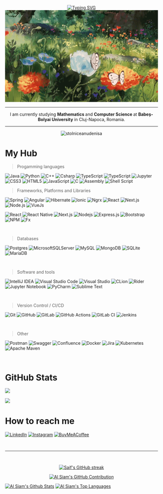  
 <div align="center">
  <a href="https://git.io/typing-svg">
   <img src="https://readme-typing-svg.demolab.com?font=Libre&pause=1000&color=030A0D&random=false&width=435&lines=Hi!+I+am+Stolniceanu+Denisa.;&size=25" alt="Typing SVG" /></a>
 
</div>


<div align="center">
  <img src="https://github.com/stolniceanudenisa/stolniceanudenisa/blob/main/butterfly.gif" />
</div>


<hr>
<p align="center">
     I am currently studying <b> Mathematics </b> and <b> Computer Science </b> at <b>Babeș-Bolyai University</b> in Cluj-Napoca, Romania.
</p>


 <hr>
<p align="center"> <img src="https://komarev.com/ghpvc/?username=stolniceanudenisa&label=Profile%20views&color=0e75b6&style=flat" alt="stolniceanudenisa" /> </p>



# My Hub

 <!-- [![](https://visitcount.itsvg.in/api?id=stolniceanudenisa&icon=0&color=1)](https://visitcount.itsvg.in) -->


> Progamming languages

![Java](https://img.shields.io/badge/java-%23CC342D.svg?style=for-the-badge&logo=ruby&logoColor=white)
![Python](https://img.shields.io/badge/python-3670A0?style=for-the-badge&logo=python&logoColor=ffdd54)
![C++](https://img.shields.io/badge/c++-%2300599C.svg?style=for-the-badge&logo=c%2B%2B&logoColor=white)
![Csharp](https://img.shields.io/badge/C%23-239120?style=for-the-badge&logo=csharp&logoColor=white)
![TypeScript](https://img.shields.io/badge/TypeScript-007ACC?style=for-the-badge&logo=typescript&logoColor=white) 
![TypeScript](https://img.shields.io/badge/typescript-%23007ACC.svg?style=for-the-badge&logo=typescript&logoColor=white)
![Jupyter](https://img.shields.io/badge/Jupyter-F37626?style=for-the-badge&logo=jupyter&logoColor=white)
![CSS3](https://img.shields.io/badge/css3-%231572B6.svg?style=for-the-badge&logo=css3&logoColor=white)
![HTML5](https://img.shields.io/badge/html5-%23E34F26.svg?style=for-the-badge&logo=html5&logoColor=white)
![JavaScript](https://img.shields.io/badge/javascript-%23323330.svg?style=for-the-badge&logo=javascript&logoColor=%23F7DF1E)
![C](https://img.shields.io/badge/c-%2300599C.svg?style=for-the-badge&logo=c&logoColor=white)
![Assembly](https://img.shields.io/badge/assembly-%2300599C.svg?style=for-the-badge&logo=c&logoColor=white)
![Shell Script](https://img.shields.io/badge/shell_script-%23121011.svg?style=for-the-badge&logo=gnu-bash&logoColor=white)

> Frameworks, Platforms and Libraries

![Spring](https://img.shields.io/badge/spring-%236DB33F.svg?style=for-the-badge&logo=spring&logoColor=white)
![Angular](https://img.shields.io/badge/angular-%23DD0031.svg?style=for-the-badge&logo=angular&logoColor=white)
![Hibernate](https://img.shields.io/badge/hibernate-%2320232a.svg?style=for-the-badge&logo=react&logoColor=%2361DAFB)
![Ionic](https://img.shields.io/badge/Ionic-3880FF?style=for-the-badge&logo=ionic&logoColor=white)
![Ngrx](https://img.shields.io/badge/ngrx-%2320232a.svg?style=for-the-badge&logo=react&logoColor=%2361DAFB)
![React](https://img.shields.io/badge/React-20232A?style=for-the-badge&logo=react&logoColor=61DAFB) 
![Next.js](https://img.shields.io/badge/next.js-000000?style=for-the-badge&logo=nextdotjs&logoColor=white) 
![Node.js](https://img.shields.io/badge/Node.js-339933?style=for-the-badge&logo=nodedotjs&logoColor=white) 
![VueJs](https://img.shields.io/badge/vue-%2320232a.svg?style=for-the-badge&logo=react&logoColor=%2361DAFB)

![React](https://img.shields.io/badge/-React-61DBFB?style=for-the-badge&labelColor=black&logo=react&logoColor=61DBFB)
![React Native](https://img.shields.io/badge/React_Native-20232A?style=for-the-badge&logo=react&logoColor=61DAFB)
![Next.js](https://img.shields.io/badge/next.js-000000?style=for-the-badge&logo=nextdotjs&logoColor=white)
![Nodejs](https://img.shields.io/badge/Nodejs-3C873A?style=for-the-badge&labelColor=black&logo=node.js&logoColor=3C873A)
![Express.js](https://img.shields.io/badge/Express.js-000000?style=for-the-badge&logo=express&logoColor=white)
![Bootstrap](https://img.shields.io/badge/bootstrap-%23563D7C.svg?style=for-the-badge&logo=bootstrap&logoColor=white)
![NPM](https://img.shields.io/badge/NPM-%23000000.svg?style=for-the-badge&logo=npm&logoColor=white)
![Fx](https://img.shields.io/badge/fx-%23217346.svg?style=for-the-badge&logo=Qt&logoColor=white)

<br/>
 
> Databases

![Postgres](https://img.shields.io/badge/postgres-%23316192.svg?style=for-the-badge&logo=postgresql&logoColor=white)
![MicrosoftSQLServer](https://img.shields.io/badge/Microsoft%20SQL%20Server-CC2927?style=for-the-badge&logo=microsoft%20sql%20server&logoColor=white)
![MySQL](https://img.shields.io/badge/mysql-%2300f.svg?style=for-the-badge&logo=mysql&logoColor=white)
![MongoDB](https://img.shields.io/badge/MongoDB-%234ea94b.svg?style=for-the-badge&logo=mongodb&logoColor=white)
![SQLite](https://img.shields.io/badge/SQLite-%234ea94b.svg?style=for-the-badge&logo=mongodb&logoColor=white)
![MariaDB](https://img.shields.io/badge/MariaDB-003545?style=for-the-badge&logo=mariadb&logoColor=white)

<br/>


> Software and tools
 
![IntelliJ IDEA](https://img.shields.io/badge/IntelliJIDEA-000000.svg?style=for-the-badge&logo=intellij-idea&logoColor=white)
![Visual Studio Code](https://img.shields.io/badge/Vscode-007ACC?style=for-the-badge&logo=visualstudiocode&logoColor=white)
![Visual Studio](https://img.shields.io/badge/Visual%20Studio-5C2D91.svg?style=for-the-badge&logo=visual-studio&logoColor=white)
![CLion](https://img.shields.io/badge/CLion-black?style=for-the-badge&logo=clion&logoColor=white) 
![Rider](https://img.shields.io/badge/Rider-black?style=for-the-badge&logo=rider&logoColor=white) 
![Jupyter Notebook](https://img.shields.io/badge/jupyter-%23FA0F00.svg?style=for-the-badge&logo=jupyter&logoColor=white)
![PyCharm](https://img.shields.io/badge/pycharm-143?style=for-the-badge&logo=pycharm&logoColor=black&color=black&labelColor=green)
![Sublime Text](https://img.shields.io/badge/sublime_text-%23575757.svg?style=for-the-badge&logo=sublime-text&logoColor=important)

 <br/>


> Version Control / CI/CD

![Git](https://img.shields.io/badge/git-%23F05033.svg?style=for-the-badge&logo=git&logoColor=white)
![GitHub](https://img.shields.io/badge/github-%23121011.svg?style=for-the-badge&logo=github&logoColor=white)
![GitLab](https://img.shields.io/badge/gitlab-%23181717.svg?style=for-the-badge&logo=gitlab&logoColor=white)
![GitHub Actions](https://img.shields.io/badge/github%20actions-%232671E5.svg?style=for-the-badge&logo=githubactions&logoColor=white)
![GitLab CI](https://img.shields.io/badge/gitlab%20ci-%23181717.svg?style=for-the-badge&logo=gitlab&logoColor=white)
![Jenkins](https://img.shields.io/badge/jenkins-%232C5263.svg?style=for-the-badge&logo=jenkins&logoColor=white)

<br/>


> Other

![Postman](https://img.shields.io/badge/Postman-FF6C37?style=for-the-badge&logo=postman&logoColor=white)
![Swagger](https://img.shields.io/badge/-Swagger-%23Clojure?style=for-the-badge&logo=swagger&logoColor=white)
![Confluence](https://img.shields.io/badge/confluence-%23172BF4.svg?style=for-the-badge&logo=confluence&logoColor=white)
![Docker](https://img.shields.io/badge/docker-%230db7ed.svg?style=for-the-badge&logo=docker&logoColor=white)
![Jira](https://img.shields.io/badge/jira-%230A0FFF.svg?style=for-the-badge&logo=jira&logoColor=white)
![Kubernetes](https://img.shields.io/badge/kubernetes-%23326ce5.svg?style=for-the-badge&logo=kubernetes&logoColor=white)
![Apache Maven](https://img.shields.io/badge/Apache%20Maven-C71A36?style=for-the-badge&logo=Apache%20Maven&logoColor=white)

<br/>

# GitHub Stats
![](https://github-readme-streak-stats.herokuapp.com/?user=stolniceanudenisa&theme=swift&hide_border=true)<br/>
 
![](https://github-readme-stats.vercel.app/api/top-langs/?username=stolniceanudenisa&theme=swift&hide_border=true&include_all_commits=true&count_private=true&layout=compact)

# How to reach me
[![LinkedIn](https://img.shields.io/badge/linkedin-%230077B5.svg?style=for-the-badge&logo=linkedin&logoColor=white)](https://www.linkedin.com/in/denisa-elena-stolniceanu-793615202) 
[![Instagram](https://img.shields.io/badge/Instagram-%23E4405F.svg?style=for-the-badge&logo=Instagram&logoColor=white)](https://instagram.com/__.denisa.__) 
[![BuyMeACoffee](https://img.shields.io/badge/Buy%20Me%20a%20Coffee-ffdd00?style=for-the-badge&logo=buy-me-a-coffee&logoColor=black)](https://buymeacoffee.com/stolniceanudenisa) 





<!--

## Languages and Tools
<table align="center">
  <tr>
    <td align="center" width="96">
        <img src="https://techstack-generator.vercel.app/react-icon.svg" alt="icon" width="65" height="65" />
      <br>React
    </td>
    <td align="center" width="96">
        <img src="https://techstack-generator.vercel.app/csharp-icon.svg" alt="icon" width="65" height="65" />
      <br>C#
    </td>
    <td align="center" width="96"> 
        <img src="https://skillicons.dev/icons?i=dotnet" width="48" height="48" alt="Git" />
    s  <br>.Net
    </td>
    <td align="center" width="96">
        <img src="https://techstack-generator.vercel.app/cpp-icon.svg" alt="icon" width="65" height="65" />
      <br>C++
    </td>
    <td align="center" width="96">
        <img src="https://techstack-generator.vercel.app/js-icon.svg" alt="icon" width="65" height="65" />
      <br>JavaScript
    </td>
     <td align="center" width="96">
      <a href="#macropower-tech">
        <img src="https://techstack-generator.vercel.app/python-icon.svg" alt="icon" width="65" height="65" />
      </a>
      <br>Python
    </td>
    <td align="center" width="96">
        <img src="https://techstack-generator.vercel.app/mysql-icon.svg" alt="icon" width="65" height="65" />
      <br>MySQL
    </td>
  </tr>
  <tr>
  <td align="center" width="96">
        <img src="https://techstack-generator.vercel.app/django-icon.svg" alt="icon" width="65" height="65" />
      <br>Django
    <td align="center" width="96">
        <img src="https://techstack-generator.vercel.app/github-icon.svg" alt="icon" width="65" height="65" />
      <br>Github
    </td>
    <td align="center"  width="96">
        <img src="https://skillicons.dev/icons?i=html" width="48" height="48" alt="HTML5" />
      <br>HTML5
    </td>
    <td align="center" width="96">
        <img src="https://skillicons.dev/icons?i=css" width="48" height="48" alt="css" />
      <br>CSS
    </td>
    <td align="center"  width="96">
        <img src="https://skillicons.dev/icons?i=bootstrap" width="48" height="48" alt="bootstrap" />
      <br>Bootstrap
    </td>
      <td align="center" width="96">
        <img src="https://skillicons.dev/icons?i=mongodb" width="48" height="48" alt="MongoDB" />
      <br>MongoDB
    </td>
        <td align="center" width="96">
        <img src="https://skillicons.dev/icons?i=nodejs" width="48" height="48" alt="Nodejs" />
      <br>Nodejs
      </td>
      </td>
   
  
 </tr>
</table>
<br><br>
</tr>
</tr></tr>
-->


<!--
<h1 align="center">Github Stats</h1>
<p align="left">
<img align="left" src="https://github-readme-stats.vercel.app/api/top-langs?username=stolniceanudenisa&show_icons=true&layout=compact&theme=tokyonight" alt="stolniceanudenisa" />
  
  <img align="right" width="38%"  src="https://github-readme-stats.vercel.app/api?username=stolniceanudenisa&show_icons=true&theme=tokyonight&layout=compact" />
</p>

<br>
<p align="left">
  <img width="50%" src="https://github-readme-streak-stats.herokuapp.com/?user=stolniceanudenisa&theme=tokyonight" />
</p>
-->





<br/>
<hr/>
<br/>

<p align="center">
  <a href="https://github.com/stolniceanudenisa">
    <img src="https://github-readme-streak-stats.herokuapp.com/?user=stolniceanudenisa&theme=radical&border=7F3FBF&background=0D1117" alt="Saif's GitHub streak"/>
  </a>
</p>

<p align="center">
  <a href="https://github.com/stolniceanudenisa">
    <img src="https://github-profile-summary-cards.vercel.app/api/cards/profile-details?username=stolniceanudenisa&theme=radical" alt="Al Siam's GitHub Contribution"/>
  </a>
</p>

<a> 
    <a href="https://github.com/stolniceanudenisa"><img alt="Al Siam's Github Stats" src="https://denvercoder1-github-readme-stats.vercel.app/api?username=stolniceanudenisa&show_icons=true&count_private=true&theme=react&border_color=7F3FBF&bg_color=0D1117&title_color=F85D7F&icon_color=F8D866" height="192px" width="49.5%"/></a>
  <a href="https://github.com/stolniceanudenisa"><img alt="Al Siam's Top Languages" src="https://denvercoder1-github-readme-stats.vercel.app/api/top-langs/?username=stolniceanudenisa&langs_count=8&layout=compact&theme=react&border_color=7F3FBF&bg_color=0D1117&title_color=F85D7F&icon_color=F8D866" height="192px" width="49.5%"/></a>
  <br/>
</a>



<!--

# Skills <img src='https://user-images.githubusercontent.com/74038190/206662607-d9e7591e-bbf9-42f9-9386-29efc927bc16.gif' width="40"> 

| Category        | Skills        |
|-----------------|---------------|
| Frameworks| <img src="https://img.shields.io/badge/next.js-000000?style=for-the-badge&logo=nextdotjs&logoColor=white"/> <img src="https://img.shields.io/badge/React-20232A?style=for-the-badge&logo=react&logoColor=61DAFB"/> <img src="https://img.shields.io/badge/Express.js-000000?style=for-the-badge&logo=express&logoColor=white"/> <img src="https://img.shields.io/badge/Node.js-339933?style=for-the-badge&logo=nodedotjs&logoColor=white"/> <img src="https://img.shields.io/badge/jQuery-0769AD?style=for-the-badge&logo=jquery&logoColor=white"/> <img src="https://img.shields.io/badge/Flutter-02569B?style=for-the-badge&logo=flutter&logoColor=white"/> |
| Languages       | <img src="https://img.shields.io/badge/JavaScript-323330?style=for-the-badge&logo=javascript&logoColor=F7DF1E"/> <img src="https://img.shields.io/badge/TypeScript-007ACC?style=for-the-badge&logo=typescript&logoColor=white"/> <img src="https://img.shields.io/badge/C%2B%2B-00599C?style=for-the-badge&logo=c%2B%2B&logoColor=white"/> <img src="https://img.shields.io/badge/C-00599C?style=for-the-badge&logo=c&logoColor=white"/> <img src="https://img.shields.io/badge/HTML5-E34F26?style=for-the-badge&logo=html5&logoColor=white" /> <img src="https://img.shields.io/badge/Dart-0175C2?style=for-the-badge&logo=dart&logoColor=white" /> |
| Styling & Frameworks | <img src="https://img.shields.io/badge/CSS3-1572B6?style=for-the-badge&logo=css3&logoColor=white" /> <img src="https://img.shields.io/badge/Tailwind_CSS-38B2AC?style=for-the-badge&logo=tailwind-css&logoColor=white"/> <img src="https://img.shields.io/badge/Sass-CC6699?style=for-the-badge&logo=sass&logoColor=white" /> <img src="https://img.shields.io/badge/Bootstrap-563D7C?style=for-the-badge&logo=bootstrap&logoColor=white" /> <img src="https://img.shields.io/badge/Chakra--UI-319795?style=for-the-badge&logo=chakra-ui&logoColor=white" /> |
| Database | <img src="https://img.shields.io/badge/MongoDB-4EA94B?style=for-the-badge&logo=mongodb&logoColor=white"/> <img src="https://img.shields.io/badge/GraphQl-E10098?style=for-the-badge&logo=graphql&logoColor=white" /> <img src="https://img.shields.io/badge/Airtable-18BFFF?style=for-the-badge&logo=Airtable&logoColor=white" /> <img src="https://img.shields.io/badge/Oracle-F80000?style=for-the-badge&logo=oracle&logoColor=black" /> <img src="https://img.shields.io/badge/mongoose-880000?style=for-the-badge&logo=udacity&logoColor=white" /> <img src="https://img.shields.io/badge/MySQL-005C84?style=for-the-badge&logo=mysql&logoColor=white"/> |
| Services & Tools| <img src="https://img.shields.io/badge/Hasura-1EB4D4?style=for-the-badge&logo=hasura&logoColor=white" /> <a href="https://github.com/Anmol-Baranwal"><img src="https://img.shields.io/badge/GitHub-000000?style=for-the-badge&logo=github&logoColor=white"/></a> <img src="https://img.shields.io/badge/GIT-E44C30?style=for-the-badge&logo=git&logoColor=white"/> <img src="https://img.shields.io/badge/firebase-ffca28?style=for-the-badge&logo=firebase&logoColor=black"/> |
| Competitive Coding | <a href="https://leetcode.com/anmol4coder/"><img src="https://img.shields.io/badge/-LeetCode-FFA116?style=for-the-badge&logo=LeetCode&logoColor=black"/></a> <a href="https://auth.geeksforgeeks.org/user/anmolbaranwal119"><img src="https://img.shields.io/badge/GeeksforGeeks-298D46?style=for-the-badge&logo=geeksforgeeks&logoColor=white"/></a> <a href="https://www.codechef.com/users/anmol119"><img src="https://img.shields.io/badge/-CodeChef-5B4638?style=for-the-badge&logo=CodeChef&logoColor=white"/></a> |
| IDE & Environment | <img src="https://img.shields.io/badge/VSCode-0078D4?style=for-the-badge&logo=visual%20studio%20code&logoColor=white" /> <img src="https://img.shields.io/badge/replit-F26207?style=for-the-badge&logo=replit&logoColor=white" /> <img src="https://img.shields.io/badge/Codesandbox-000000?style=for-the-badge&logo=CodeSandbox&logoColor=white" /> <img src="https://img.shields.io/badge/Hyper-000000?style=for-the-badge&logo=hyper&logoColor=white" /> <img src="https://img.shields.io/badge/Google_chrome-4285F4?style=for-the-badge&logo=Google-chrome&logoColor=white" /> <img src="https://img.shields.io/badge/eslint-3A33D1?style=for-the-badge&logo=eslint&logoColor=white" /> |
| Hosting         | <img src="https://img.shields.io/badge/Vercel-000000?style=for-the-badge&logo=vercel&logoColor=white"/> <img src="https://img.shields.io/badge/Netlify-00C7B7?style=for-the-badge&logo=netlify&logoColor=white"/> <img src="https://img.shields.io/badge/Heroku-430098?style=for-the-badge&logo=heroku&logoColor=white"/> <img src="https://img.shields.io/badge/Render-46E3B7?style=for-the-badge&logo=render&logoColor=white"/> <img src="https://img.shields.io/badge/Railway-131415?style=for-the-badge&logo=railway&logoColor=white"/> |
| APIs | <img src="https://img.shields.io/badge/Postman-FF6C37?style=for-the-badge&logo=Postman&logoColor=white" /> <img src="https://img.shields.io/badge/Twilio-F22F46?style=for-the-badge&logo=Twilio&logoColor=white" /> <img src="https://img.shields.io/badge/Unsplash-000000?style=for-the-badge&logo=Unsplash&logoColor=white" /> <img src="https://img.shields.io/badge/foursquare-3333FF?style=for-the-badge&logo=Unsplash&logoColor=white" /> |
| Design Tools    | <img src="https://img.shields.io/badge/Adobe%20XD-470137?style=for-the-badge&logo=Adobe%20XD&logoColor=#FF61F6"/> <img src="https://img.shields.io/badge/Adobe%20Illustrator-FF9A00?style=for-the-badge&logo=adobe%20illustrator&logoColor=white"/> <img src="https://img.shields.io/badge/Figma-F24E1E?style=for-the-badge&logo=figma&logoColor=white"/> <a href="https://dribbble.com/Anmol-Baranwal/"><img src="https://img.shields.io/badge/Dribbble-EA4C89?style=for-the-badge&logo=dribbble&logoColor=white" /></a> |
| Learning | <a href="https://www.coursera.org/user/69e4ae79233b116200019fb3f9111083"><img src="https://img.shields.io/badge/Coursera-0056D2?style=for-the-badge&logo=Coursera&logoColor=white" /></a> <img src="https://img.shields.io/badge/scrimba-2B283A?style=for-the-badge&logo=scrimba&logoColor=white" /> <img src="https://img.shields.io/badge/freecodecamp-27273D?style=for-the-badge&logo=freecodecamp&logoColor=white" /> <img src="https://img.shields.io/badge/Udemy-EC5252?style=for-the-badge&logo=Udemy&logoColor=white" /> <img src="https://img.shields.io/badge/Udacity-02B3E4?style=for-the-badge&logo=udacity&logoColor=white" /> |
  
<img src="https://www.animatedimages.org/data/media/562/animated-line-image-0184.gif" width="1920" />

<br>
-->

 


<!--
 [![EU](https://github-readme-stats.vercel.app/api?username=stolniceanudenisa&bg_color=7f7fd5,86a8e7,91eac9&title_color=fff&text_color=fff)](https://github.com/anuraghazra/github-readme-stats) [![stolniceanudenisa's Top Langs](https://github-readme-stats.vercel.app/api/top-langs/?username=stolniceanudenisa&layout=compact&bg_color=7f7fd5,86a8e7,91eac9&title_color=fff&text_color=fff)](https://github.com/anuraghazra/github-readme-stats)
-->



  <!--de facut asta aaaaaaalbb si mai la dreapta
[![Top Langs](https://github-readme-stats.vercel.app/api/top-langs/?username=stolniceanudenisa&layout=donut&theme=dark)](https://github.com/anuraghazra/github-readme-stats)  -->

  <!--
 ![Top Langs](https://github-readme-stats.vercel.app/api/top-langs/?username=stolniceanudenisa&layout=compact&theme=radical)   -->

  
  <!--  de pus iconita sagetuta
<p align="right">(<a href="#readme-top">back to top</a>)</p>  -->


 
 








